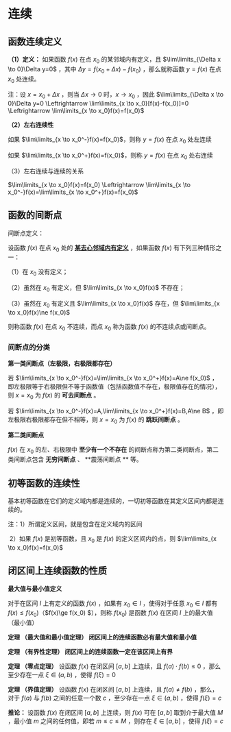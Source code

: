# 连续

## 函数连续定义

**（1）定义：** 如果函数 $f(x)$ 在点 $x_0$ 的某邻域内有定义，且 $\lim\limits_{\Delta x \to 0}\Delta y=0$ ，其中 $\Delta y=f(
x_0+\Delta x)-f(x_0)$ ，那么就称函数 $y=f(x)$ 在点 $x_0$ 处连续。

注：设 $x=x_0+\Delta x$ ，则当 $\Delta x \to 0$ 时，$x \to x_0$ ，因此 $\lim\limits_{\Delta x \to 0}\Delta y=0
\Leftrightarrow \lim\limits_{x \to x_0}[f(x)-f(x_0)]=0 \Leftrightarrow \lim\limits_{x \to x_0}f(x)=f(x_0)$

**（2）左右连续性**

如果 $\lim\limits_{x \to x_0^-}f(x)=f(x_0)$，则称 $y=f(x)$ 在点 $x_0$ 处左连续

如果 $\lim\limits_{x \to x_0^+}f(x)=f(x_0)$，则称 $y=f(x)$ 在点 $x_0$ 处右连续

（3）左右连续与连续的关系

$\lim\limits_{x \to x_0}f(x)=f(x_0) \Leftrightarrow \lim\limits_{x \to x_0^-}f(x)=\lim\limits_{x \to x_0^+}f(x)=f(x_0)$

## 函数的间断点

间断点定义：

设函数 $f(x)$ 在点 $x_0$ 处的 <u>**某去心邻域内有定义**</u> ，如果函数 $f(x)$ 有下列三种情形之一：

（1）在 $x_0$ 没有定义；

（2）虽然在 $x_0$ 有定义，但 $\lim\limits_{x \to x_0}f(x)$ 不存在；

（3）虽然在 $x_0$ 有定义且 $\lim\limits_{x \to x_0}f(x)$ 存在，但 $\lim\limits_{x \to x_0}f(x)\ne f(x_0)$

则称函数 $f(x)$ 在点 $x_0$ 不连续，而点 $x_0$ 称为函数 $f(x)$ 的不连续点或间断点。

### 间断点的分类

**第一类间断点（左极限，右极限都存在）**

若 $\lim\limits_{x \to x_0^-}f(x)=\lim\limits_{x \to x_0^+}f(x)=A\ne f(x_0)$ ，即左极限等于右极限但不等于函数值（包括函数值不存在，极限值存在的情况），则
$x=x_0$ 为 $f(x)$ 的 **可去间断点** 。

若 $\lim\limits_{x \to x_0^-}f(x)=A,\lim\limits_{x \to x_0^+}f(x)=B,A\ne B$ ，即左极限右极限都存在但不相等，则 $x=x_0$ 为
$f(x)$ 的 **跳跃间断点** 。

**第二类间断点**

$f(x)$ 在 $x_0$ 的左、右极限中 **至少有一个不存在** 的间断点称为第二类间断点，第二类间断点包含 **无穷间断点** 、 **震荡间断点
** 等。

## 初等函数的连续性

基本初等函数在它们的定义域内都是连续的，一切初等函数在其定义区间内都是连续的。

注：1）所谓定义区间，就是包含在定义域内的区间

​ 2）如果 $f(x)$ 是初等函数，且 $x_0$ 是 $f(x)$ 的定义区间内的点，则 $\lim\limits_{x \to x_0}f(x)=f(x_0)$

## 闭区间上连续函数的性质

**最大值与最小值定义**

对于在区间 $I$ 上有定义的函数 $f(x)$ ，如果有 $x_0 \in I$ ，使得对于任意 $x_0 \in I$ 都有 $f(x)\le f(x_0)$（$f(x)\ge f(x_0)
$），则称 $f(x_0)$ 是函数 $f(x)$ 在区间 $I$ 上的最大值（最小值）

**定理 （最大值和最小值定理） 闭区间上的连续函数必有最大值和最小值**

**定理 （有界性定理） 闭区间上的连续函数一定在该区间上有界**

**定理 （零点定理）** 设函数 $f(x)$ 在闭区间 $[a,b]$ 上连续，且 $f(a)\cdot f(b)\le0$ ，那么至少存在一点 $\xi \in (a,b)$ ，使得
$f(\xi)=0$

**定理 （界值定理）** 设函数 $f(x)$ 在闭区间 $[a,b]$ 上连续，且 $f(a)\ne f(b)$ ，那么，对于 $f(a)$ 与 $f(b)$ 之间的任意一个数
$c$ ，至少存在一点 $\xi \in (a,b)$ ，使得 $f(\xi)=c$

**推论：** 设函数 $f(x)$ 在闭区间 $[a,b]$ 上连续，则 $f(x)$ 可在 $[a,b]$ 取到介于最大值 $M$ ，最小值 $m$ 之间的任何值，即若
$m\le c \le M$ ，则存在 $\xi \in [a,b]$ ，使得 $f(\xi)=c$

